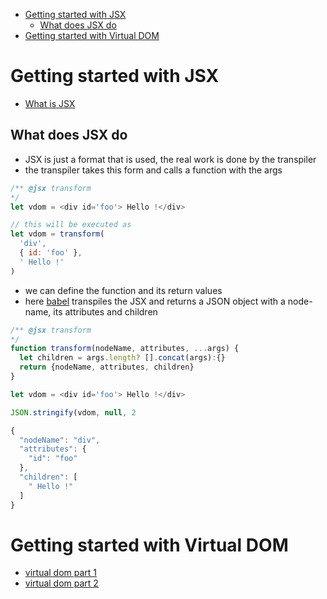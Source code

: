 - [Getting started with JSX](#orga70ac22)
  - [What does JSX do](#org2504720)
- [Getting started with Virtual DOM](#org7c95980)


<a id="orga70ac22"></a>

# Getting started with JSX

-   [What is JSX](https://jasonformat.com/wtf-is-jsx/)


<a id="org2504720"></a>

## What does JSX do

-   JSX is just a format that is used, the real work is done by the transpiler
-   the transpiler takes this form and calls a function with the args

```js
/** @jsx transform
*/
let vdom = <div id='foo'> Hello !</div>

// this will be executed as
let vdom = transform(
  'div',
  { id: 'foo' },
  ' Hello !'
)
```

-   we can define the function and its return values
-   here [babel](https://babeljs.io) transpiles the JSX and returns a JSON object with a node-name, its attributes and children

```js
/** @jsx transform
*/
function transform(nodeName, attributes, ...args) {
  let children = args.length? [].concat(args):{}
  return {nodeName, attributes, children}
}

let vdom = <div id='foo'> Hello !</div>

JSON.stringify(vdom, null, 2

{
  "nodeName": "div",
  "attributes": {
    "id": "foo"
  },
  "children": [
    " Hello !"
  ]
}

```


<a id="org7c95980"></a>

# Getting started with Virtual DOM

-   [virtual dom part 1](https://medium.com/@deathmood/how-to-write-your-own-virtual-dom-ee74acc13060)
-   [virtual dom part 2](https://medium.com/@deathmood/write-your-virtual-dom-2-props-events-a957608f5c76)
